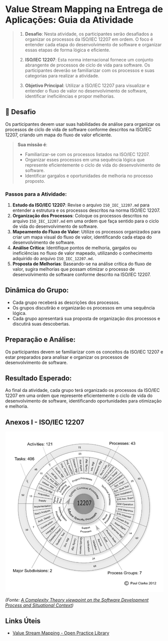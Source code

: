 # Value Stream Mapping na Entrega de Aplicações: Guia da Atividade

> 1. **Desafio**: Nesta atividade, os participantes serão desafiados a organizar os processos da ISO/IEC 12207 em ordem. O foco é entender cada etapa do desenvolvimento de software e organizar essas etapas de forma lógica e eficiente.
> 
> 2. **ISO/IEC 12207**: Esta norma internacional fornece um conjunto abrangente de processos de ciclo de vida para software. Os participantes deverão se familiarizar com os processos e suas categorias para realizar a atividade.
> 
> 3. **Objetivo Principal**: Utilizar a ISO/IEC 12207 para visualizar e entender o fluxo de valor no desenvolvimento de software, identificar ineficiências e propor melhorias.

## 🚀 Desafio
Os participantes devem usar suas habilidades de análise para organizar os processos de ciclo de vida de software conforme descritos na ISO/IEC 12207, criando um mapa do fluxo de valor eficiente.

> **Sua missão é**:
> - Familiarizar-se com os processos listados na ISO/IEC 12207.
> - Organizar esses processos em uma sequência lógica que represente eficientemente o ciclo de vida do desenvolvimento de software.
> - Identificar gargalos e oportunidades de melhoria no processo proposto.

### Passos para a Atividade:
1. **Estudo da ISO/IEC 12207**: Revise o arquivo `ISO_IEC_12207.md` para entender a estrutura e os processos descritos na norma ISO/IEC 12207.
2. **Organização dos Processos**: Coloque os processos descritos no arquivo `ISO_IEC_12207.md` em uma ordem que faça sentido para o ciclo de vida do desenvolvimento de software.
3. **Mapeamento do Fluxo de Valor**: Utilize os processos organizados para criar um mapa visual do fluxo de valor, identificando cada etapa do desenvolvimento de software.
4. **Análise Crítica**: Identifique pontos de melhoria, gargalos ou ineficiências no fluxo de valor mapeado, utilizando o conhecimento adquirido do arquivo `ISO_IEC_12207.md`.
5. **Proposta de Melhorias**: Baseando-se na análise crítica do fluxo de valor, sugira melhorias que possam otimizar o processo de desenvolvimento de software conforme descrito na ISO/IEC 12207.

## Dinâmica do Grupo:
- Cada grupo receberá as descrições dos processos.
- Os grupos discutirão e organizarão os processos em uma sequência lógica.
- Cada grupo apresentará sua proposta de organização dos processos e discutirá suas descobertas.

## Preparação e Análise:
Os participantes devem se familiarizar com os conceitos da ISO/IEC 12207 e estar preparados para analisar e organizar os processos de desenvolvimento de software.

## Resultado Esperado:
Ao final da atividade, cada grupo terá organizado os processos da ISO/IEC 12207 em uma ordem que represente eficientemente o ciclo de vida do desenvolvimento de software, identificando oportunidades para otimização e melhoria.

## Anexos I - ISO/IEC 12207

![ISO/IEC 12207 Overview](../../images/ISO-IEC-12207-Overview.png)

*(Fonte: [A Complexity Theory viewpoint on the Software Development Process and Situational Context](https://www.researchgate.net/publication/303413102_A_complexity_theory_viewpoint_on_the_software_development_process_and_situational_context))*

## Links Úteis
- [Value Stream Mapping - Open Practice Library](https://openpracticelibrary.com/practice/vsm-and-mbpm/)